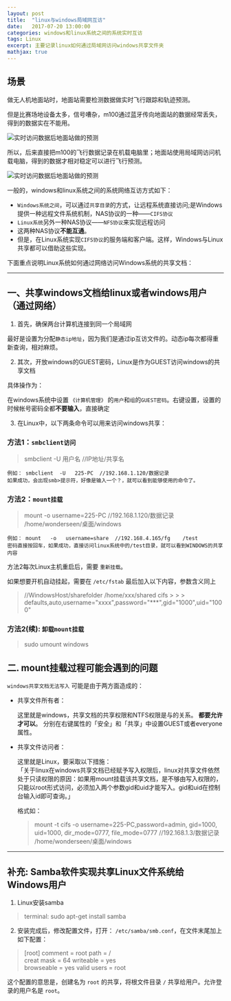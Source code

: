 ```yaml
---
layout: post
title:  "linux与windows局域网互访"
date:   2017-07-20 13:00:00
categories: windows和linux系统之间的系统实时互访
tags: Linux
excerpt: 主要记录linux如何通过局域网访问windows共享文件夹
mathjax: true
---
```


## 场景

做无人机地面站时，地面站需要检测数据做实时飞行跟踪和轨迹预测。

但是比赛场地设备太多，信号嘈杂，m100通过蓝牙传向地面站的数据经常丢失，得到的数据实在不能用。

![实时访问数据后地面站做的预测](https://raw.githubusercontent.com/wonderseen/wonderseen.github.io/master/postimg/2017-07-20-flightdata.png)

所以，后来直接把m100的飞行数据记录在机载电脑里；地面站使用局域网访问机载电脑，得到的数据才相对稳定可以进行飞行预测。

![实时访问数据后地面站做的预测](https://raw.githubusercontent.com/wonderseen/wonderseen.github.io/master/postimg/2017-07-20-prediction.jpg)


一般的，windows和linux系统之间的系统网络互访方式如下：

- `Windows系统之间`，可以通过`共享目录`的方式，让远程系统直接访问;是Windows提供一种远程文件系统机制，NAS协议的一种——`CIFS协议`
- `Linux系统`另外一种NAS协议——`NFS协议`来实现远程访问
- 这两种NAS协议**不能互通**。
- 但是，在Linux系统实现`CIFS协议`的服务端和客户端。这样，Windows与Linux共享都可以借助这些实现。

下面重点说明Linux系统如何通过网络访问Windows系统的共享文档：


----------

## 一、共享windows文档给linux或者windows用户（通过网络）

1. 首先，确保两台计算机连接到同一个局域网

最好是设置为分配`静态ip地址`，因为我们是通过ip互访文件的。动态ip每次都得重新查询，相对麻烦。

2. 其次，开放windows的GUEST密码，Linux是作为GUEST访问windows的共享文档

具体操作为：

在windows系统中设置 `《计算机管理》` 的`用户`和`组`的`GUEST密码`。右键设置，设置的时候帐号密码全都**不要输入**，直接确定

3. 在Linux中，以下两条命令可以用来访问windows共享：

### 方法1：`smbclient访问`

>	smbclient -U  用户名  //IP地址/共享名

	例如： smbclient  -U   225-PC  //192.168.1.120/数据记录
	如果成功，会出现smb>提示符，好像是输入一个？，就可以看到能够使用的命令了。

### 方法2：`mount挂载`

>	mount  -o  username=225-PC   //192.168.1.120/数据记录    /home/wonderseen/桌面/windows

	例如： mount   -o   username=share  //192.168.4.165/fg    /test
	密码直接按回车，如果成功，直接访问linux系统中的/test目录，就可以看到WINDOWS的共享内容


方法2每次Linux主机重启后，需要 `重新挂载`。

如果想要开机自动挂起，需要在 `/etc/fstab` 最后加入以下内容，参数含义同上
> //WindowsHost/sharefolder /home/xxx/shared cifs > > > 
> defaults,auto,username="xxxx",password="***",gid="1000",uid="1000"

### 方法2(续): `卸载mount挂载`
> sudo umount windows

## 二. mount挂载过程可能会遇到的问题
`windows共享文档无法写入` 可能是由于两方面造成的：

- 共享文件所有者：

	这里就是windows，共享文档的共享权限和NTFS权限是与的关系。
	**都要允许才可以**。
	分别在右键属性的「安全」和「共享」中设置GUEST或者everyone属性。



- 共享文件访问者：

	这里就是Linux，要采取以下措施：	
	「关于linux在windows共享文档已经赋予写入权限后，linux对共享文件依然处于只读权限的原因：如果用mount挂载该共享文档，是不够由写入权限的，只能以root形式访问，必须加入两个参数gid和uid才能写入。gid和uid在控制台输入id即可查询。」
	
	格式如：

	> mount -t cifs -o username=225-PC,password=admin, gid=1000, uid=1000, dir_mode=0777, file_mode=0777 //192.168.1.3/数据记录 /home/wonderseen/桌面/windows



----------
## 补充: Samba软件实现共享Linux文件系统给Windows用户
1. Linux安装samba 
> terminal: sudo apt-get install samba

2. 安装完成后，修改配置文件，打开： `/etc/samba/smb.conf`，在文件末尾加上如下配置：
> [root]
>  comment = root 
>  path = /   
>  creat mask = 64 
>  writeable = yes   
>  browseable = yes 
>  valid users = root 

这个配置的意思是，创建名为 `root` 的共享，将根文件目录 `/` 共享给用户。允许登录的用户名是 `root`。